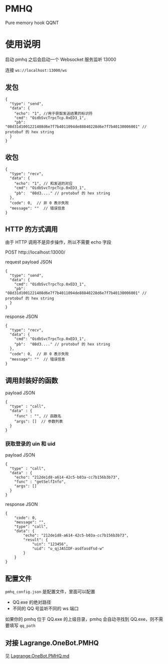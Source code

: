 # PMHQ

Pure memory hook QQNT

# 使用说明

启动 pmhq 之后会启动一个 Websocket 服务监听 13000

连接 `ws://localhost:13000/ws`

## 发包
```json5
{
  "type": "send",
  "data": {
    "echo": "1", //用于获取发送结果的标识符
    "cmd": "OidbSvcTrpcTcp.0xED3_1",  
    "pb":  "08d31d1001221408d6e7f7b4011094de88840228d6e7f7b40130006001" // protobuf 的 hex string
  }
}
```

## 收包
```json5
{
  "type": "recv",
  "data": {
    "echo": "1", // 和发送的对应
    "cmd": "OidbSvcTrpcTcp.0xED3_1",  
    "pb":  "08d3...." // protobuf 的 hex string
  },
  "code": 0,  // 非 0 表示失败
  "message": ""  // 错误信息
}
```

## HTTP 的方式调用

由于 HTTP 调用不是异步操作，所以不需要 echo 字段

POST http://localhost:13000/

request payload JSON
```json5
{
  "type": "send",
  "data": {
    "cmd": "OidbSvcTrpcTcp.0xED3_1",  
    "pb":  "08d31d1001221408d6e7f7b4011094de88840228d6e7f7b40130006001" // protobuf 的 hex string
  }
}
```

response JSON
```json5
{
  "type": "recv",
  "data": {
    "cmd": "OidbSvcTrpcTcp.0xED3_1",  
    "pb":  "08d3...." // protobuf 的 hex string
  },
  "code": 0,  // 非 0 表示失败
  "message": ""  // 错误信息
}
```


## 调用封装好的函数

payload JSON
```json5
{
  "type" : "call",
  "data" : {
    "func" : "", // 函数名
    "args": []  // 参数列表
  }
}
```

### 获取登录的 uin 和 uid

payload JSON
```json5
{
  "type" : "call",
  "data" : {
    "echo": "212de1d8-a614-42c5-b03a-cc7b156b3b73",
    "func" : "getSelfInfo",
    "args": []
  }
}
```

response JSON
```json5
{
    "code": 0,
    "message": "",
    "type": "call",
    "data": {
        "echo": "212de1d8-a614-42c5-b03a-cc7b156b3b73",
        "result": {
            "uin": "123456",
            "uid": "u_qjJASIDF-asdfasdfsd-w"
        }
    }
}
```

## 配置文件

`pmhq_config.json` 是配置文件，里面可以配置

* QQ.exe 的绝对路径
* 不同的 QQ 号监听不同的 ws 端口

如果你的 pmhq 位于 QQ.exe 的上级目录，pmhq 会自动寻找到 QQ.exe，则不需要填写 `qq_path`

## 对接 Lagrange.OneBot.PMHQ

见 [Lagrange.OneBot.PMHQ.md](./Lagrange.OneBot.PMHQ.md)

